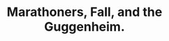 ---
categories: [photos]
title: Marathoners, Fall, and the Guggenheim.
source: https://instagram.com/p/9jjc0ioyVz/
thumbnail: https://scontent.cdninstagram.com/hphotos-xaf1/t51.2885-15/sh0.08/e35/11377972_1211481372201366_668768932_n.jpg
added-at: November 01, 2015 at 03:25PM
---